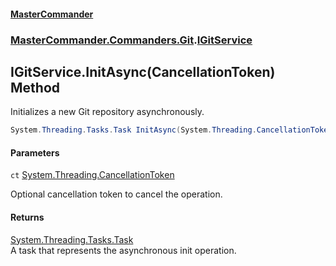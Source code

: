 #### [MasterCommander](MasterCommander.md 'MasterCommander')
### [MasterCommander.Commanders.Git](MasterCommander.Commanders.Git.md 'MasterCommander.Commanders.Git').[IGitService](IGitService.md 'MasterCommander.Commanders.Git.IGitService')

## IGitService.InitAsync(CancellationToken) Method

Initializes a new Git repository asynchronously.

```csharp
System.Threading.Tasks.Task InitAsync(System.Threading.CancellationToken ct=default(System.Threading.CancellationToken));
```
#### Parameters

<a name='MasterCommander.Commanders.Git.IGitService.InitAsync(System.Threading.CancellationToken).ct'></a>

`ct` [System.Threading.CancellationToken](https://docs.microsoft.com/en-us/dotnet/api/System.Threading.CancellationToken 'System.Threading.CancellationToken')

Optional cancellation token to cancel the operation.

#### Returns
[System.Threading.Tasks.Task](https://docs.microsoft.com/en-us/dotnet/api/System.Threading.Tasks.Task 'System.Threading.Tasks.Task')  
A task that represents the asynchronous init operation.
